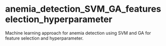 # anemia_detection_SVM_GA_featureselection_hyperparameter
Machine learning approach for anemia detection using SVM and GA for feature selection and hyperparameter.
